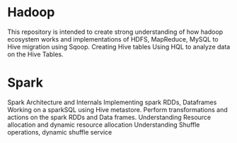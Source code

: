 <h1> Hadoop </h1>
This repository is intended to create strong understanding of how hadoop ecosystem works and implementations of HDFS, MapReduce, 
MySQL to Hive migration using Sqoop.
Creating Hive tables
Using HQL to analyze data on the Hive Tables. 

<h1> Spark </h1>
Spark Architecture and Internals
Implementing spark RDDs, Dataframes
Working on a sparkSQL using Hive metastore.
Perform transformations and actions on the spark RDDs and Data frames.
Understanding Resource allocation and dynamic resource allocation
Understanding Shuffle operations, dynamic shuffle service
